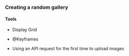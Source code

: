 ### Creating a random gallery

#### Tools
- Display Grid
- @Keyframes

- Using an API request for the first time to upload images